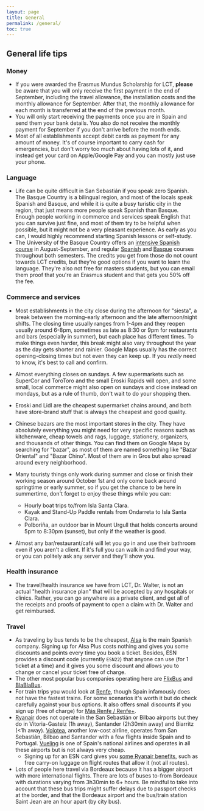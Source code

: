 ```yaml
---
layout: page
title: General
permalink: /general/
toc: true
---
```


## General life tips

### Money
- If you were awarded the Erasmus Mundus Scholarship for LCT, **please** be aware that you will only receive the first payment in the end of September, including the travel allowance, the installation costs and the monthly allowance for September. After that, the monthly allowance for each month is transferred at the end of the previous month.
- You will only start receiving the payments once you are in Spain and send them your bank details. You also do not receive the monthly payment for September if you don't arrive before the month ends.
- Most of all establishments accept debit cards as payment for any amount of money. It's of course important to carry cash for emergencies, but don't worry too much about having lots of it, and instead get your card on Apple/Google Pay and you can mostly just use your phone.

### Language
- Life can be quite difficult in San Sebastián if you speak zero Spanish. The Basque Country is a bilingual region, and most of the locals speak Spanish and Basque, and while it is quite a busy turistic city in the region, that just means more people speak Spanish than Basque. Enough people working in commerce and services speak English that you can survive just fine, and most of them try to be helpful when possible, but it might not be a very pleasant experience. As early as you can, I would highly recommend starting Spanish lessons or self-study.
- The University of the Basque Country offers an [intensive Spanish course](https://www.ehu.eus/en/web/nazioarteko-harremanak/en-intensive-spanish-august-september) in August-September, and regular [Spanish](https://www.ehu.eus/en/web/nazioarteko-harremanak/en-autumn-spring-spanish-courses) and [Basque](https://www.ehu.eus/en/web/nazioarteko-harremanak/en-autumn-spring-basque-courses) courses throughout both semesters. The credits you get from those do not count towards LCT credits, but they're good options if you want to learn the language. They're also not free for masters students, but you can email them proof that you're an Erasmus student and that gets you 50% off the fee.

### Commerce and services
- Most establishments in the city close during the afternoon for "siesta", a break between the morning-early afternoon and the late afternoon/night shifts. The closing time usually ranges from 1-4pm and they reopen usually around 6-8pm, sometimes as late as 8:30 or 9pm for restaurants and bars (especially in summer), but each place has different times. To make things even harder, this break might also vary throughout the year as the day gets shorter and rainier. Google Maps usually has the correct opening-closing times but not even they can keep up. If you *really* need to know, it's best to call and confirm.

- Almost everything closes on sundays. A few supermarkets such as SuperCor and ToroToro and the small Eroski Rapids will open, and some small, local commerce might also open on sundays and close instead on mondays, but as a rule of thumb, don't wait to do your shopping then.

- Eroski and Lidl are the cheapest supermarket chains around, and both have store-brand stuff that is always the cheapest and good quality.

- Chinese bazars are the most important stores in the city. They have absolutely everything you might need for very specific reasons such as kitchenware, cheap towels and rags, luggage, stationery, organizers, and thousands of other things. You can find them on Google Maps by searching for "bazar", as most of them are named something like "Bazar Oriental" and "Bazar Chino". Most of them are in Gros but also spread around every neighborhood.

- Many touristy things only work during summer and close or finish their working season around October 1st and only come back around springtime or early summer, so if you get the chance to be here in summertime, don't forget to enjoy these things while you can:
  - Hourly boat trips to/from Isla Santa Clara.
  - Kayak and Stand-Up Paddle rentals from Ondarreta to Isla Santa Clara.
  - Polboriña, an outdoor bar in Mount Urgull that holds concerts around 5pm to 8:30pm (sunset), but only if the weather is good.

- Almost any bar/restaurant/café will let you go in and use their bathroom even if you aren't a client. If it's full you can walk in and find your way, or you can politely ask any server and they'll show you.

### Health insurance
- The travel/health insurance we have from LCT, Dr. Walter, is not an actual "health insurance plan" that will be accepted by any hospitals or clinics. Rather, you can go anywhere as a private client, and get all of the receipts and proofs of payment to open a claim with Dr. Walter and get reimbursed.

### Travel

- As traveling by bus tends to be the cheapest, [Alsa](https://www.alsa.com/) is the main Spanish company. Signing up for Alsa Plus costs nothing and gives you some discounts and points every time you book a ticket. Besides, ESN provides a discount code (currently `ESN22`) that anyone can use (for 1 ticket at a time) and it gives you some discount and allows you to change or cancel your ticket free of charge.
- The other most popular bus companies operating here are [FlixBus](https://global.flixbus.com/) and [BlaBlaBus](https://www.blablacar.co.uk/bus).
- For train trips you would look at [Renfe](https://www.renfe.com/es/en), though Spain infamously does not have the fastest trains. For some scenarios it's worth it but do check carefully against your bus options. It also offers small discounts if you sign up (free of charge) for [Más Renfe / Renfe+](https://www.renfe.com/es/en/viajar/tarjeta-mas-renfe/what-is-it).
- [Ryanair](https://www.ryanair.com/pt/pt) does not operate in the San Sebastián or Bilbao airports but they do in Vitoria-Gasteiz (1h away), Santander (2h30min away) and Biarritz (<1h away). [Volotea](https://www.volotea.com/pt/), another low-cost airline, operates from San Sebastián, Bilbao and Santander with a few flights inside Spain and to Portugal. [Vueling](https://www.vueling.com/es) is one of Spain's national airlines and operates in all these airports but is not always very cheap.
  - Signing up for an ESN card gives you [some Ryanair benefits](https://www.esncard.org/ryanair), such as free carry-on luggage on flight routes that allow it (not all routes).
- Lots of people here travel via Bordeaux because it has a bigger airport with more international flights. There are lots of buses to-from Bordeaux with durations varying from 3h30min to 6+ hours. Be mindful to take into account that these bus trips might suffer delays due to passport checks at the border, and that the Bordeaux airport and the bus/train station Saint Jean are an hour apart (by city bus).
